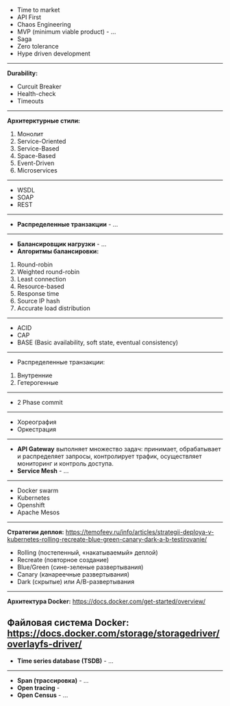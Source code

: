 - Time to market 
- API First
- Chaos Engineering
- MVP (minimum viable product) - ...
- Saga
- Zero tolerance
- Hype driven development
---------------------------------------------
**Durability:**
- Curcuit Breaker
- Health-check
- Timeouts
---------------------------------------------
**Архитерктурные стили:**

1.	Монолит
2.	Service-Oriented
3.	Service-Based
4.	Space-Based
5.	Event-Driven
6.	Microservices
---------------------------------------------
- WSDL
- SOAP
- REST
---------------------------------------------
- **Распределенные транзакции** - ...
---------------------------------------------
- **Балансировщик нагрузки** - ...
- **Алгоритмы балансировки:**
1) Round-robin
2) Weighted round-robin
3) Least connection
4) Resource-based
5) Response time
6) Source IP hash
7) Accurate load distribution
---------------------------------------------
- ACID
- CAP
- BASE (Basic availability, soft state, eventual consistency)
---------------------------------------------
- Распределенные транзакции:
1) Внутренние
2) Гетерогенные
---------------------------------------------
- 2 Phase commit
---------------------------------------------
- Хореография
- Оркестрация
---------------------------------------------
- **API Gateway** выполняет множество задач: принимает, обрабатывает и распределяет запросы, контролирует трафик, осуществляет мониторинг и контроль доступа.
- **Service Mesh** - ...
---------------------------------------------
- Docker swarm
- Kubernetes
- Openshift
- Apache Mesos
---------------------------------------------
**Стратегии деплоя:**
https://temofeev.ru/info/articles/strategii-deploya-v-kubernetes-rolling-recreate-blue-green-canary-dark-a-b-testirovanie/

- Rolling (постепенный, «накатываемый» деплой)
- Recreate (повторное создание)
- Blue/Green (сине-зеленые развертывания)
- Canary (канареечные развертывания)
- Dark (скрытые) или А/В-развертывания
---------------------------------------------
**Архитектура Docker:**
https://docs.docker.com/get-started/overview/

**Файловая система Docker:**
https://docs.docker.com/storage/storagedriver/overlayfs-driver/
---------------------------------------------
- **Time series database (TSDB)** - ...
---------------------------------------------
- **Span (трассировка)** - ...
- **Open tracing** - 
- **Open Census** - ... 

